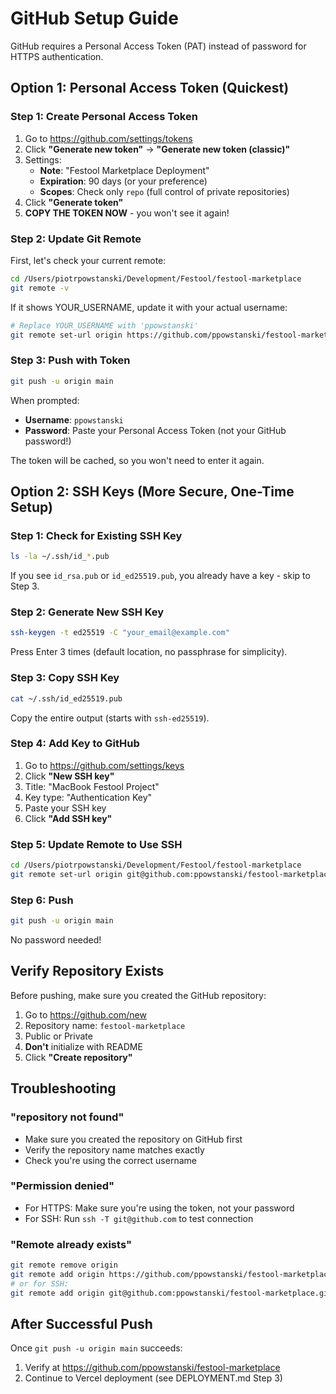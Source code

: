 # GitHub Setup Guide

GitHub requires a Personal Access Token (PAT) instead of password for HTTPS authentication.

## Option 1: Personal Access Token (Quickest)

### Step 1: Create Personal Access Token

1. Go to https://github.com/settings/tokens
2. Click **"Generate new token"** → **"Generate new token (classic)"**
3. Settings:
   - **Note**: "Festool Marketplace Deployment"
   - **Expiration**: 90 days (or your preference)
   - **Scopes**: Check only `repo` (full control of private repositories)
4. Click **"Generate token"**
5. **COPY THE TOKEN NOW** - you won't see it again!

### Step 2: Update Git Remote

First, let's check your current remote:

```bash
cd /Users/piotrpowstanski/Development/Festool/festool-marketplace
git remote -v
```

If it shows YOUR_USERNAME, update it with your actual username:

```bash
# Replace YOUR_USERNAME with 'ppowstanski'
git remote set-url origin https://github.com/ppowstanski/festool-marketplace.git
```

### Step 3: Push with Token

```bash
git push -u origin main
```

When prompted:
- **Username**: `ppowstanski`
- **Password**: Paste your Personal Access Token (not your GitHub password!)

The token will be cached, so you won't need to enter it again.

## Option 2: SSH Keys (More Secure, One-Time Setup)

### Step 1: Check for Existing SSH Key

```bash
ls -la ~/.ssh/id_*.pub
```

If you see `id_rsa.pub` or `id_ed25519.pub`, you already have a key - skip to Step 3.

### Step 2: Generate New SSH Key

```bash
ssh-keygen -t ed25519 -C "your_email@example.com"
```

Press Enter 3 times (default location, no passphrase for simplicity).

### Step 3: Copy SSH Key

```bash
cat ~/.ssh/id_ed25519.pub
```

Copy the entire output (starts with `ssh-ed25519`).

### Step 4: Add Key to GitHub

1. Go to https://github.com/settings/keys
2. Click **"New SSH key"**
3. Title: "MacBook Festool Project"
4. Key type: "Authentication Key"
5. Paste your SSH key
6. Click **"Add SSH key"**

### Step 5: Update Remote to Use SSH

```bash
cd /Users/piotrpowstanski/Development/Festool/festool-marketplace
git remote set-url origin git@github.com:ppowstanski/festool-marketplace.git
```

### Step 6: Push

```bash
git push -u origin main
```

No password needed!

## Verify Repository Exists

Before pushing, make sure you created the GitHub repository:

1. Go to https://github.com/new
2. Repository name: `festool-marketplace`
3. Public or Private
4. **Don't** initialize with README
5. Click **"Create repository"**

## Troubleshooting

### "repository not found"
- Make sure you created the repository on GitHub first
- Verify the repository name matches exactly
- Check you're using the correct username

### "Permission denied"
- For HTTPS: Make sure you're using the token, not your password
- For SSH: Run `ssh -T git@github.com` to test connection

### "Remote already exists"
```bash
git remote remove origin
git remote add origin https://github.com/ppowstanski/festool-marketplace.git
# or for SSH:
git remote add origin git@github.com:ppowstanski/festool-marketplace.git
```

## After Successful Push

Once `git push -u origin main` succeeds:
1. Verify at https://github.com/ppowstanski/festool-marketplace
2. Continue to Vercel deployment (see DEPLOYMENT.md Step 3)
